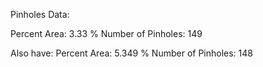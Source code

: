 Pinholes Data:

Percent Area: 3.33 %
Number of Pinholes: 149
<!-- PUBLISH STOP -->

Also have:
Percent Area: 5.349 %
Number of Pinholes: 148